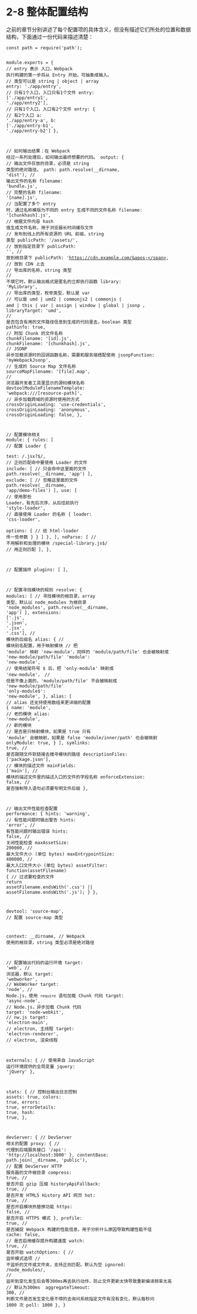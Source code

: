 <h1 id="2-8-整体配置结构">2-8 整体配置结构</h1>
<p>之前的章节分别讲述了每个配置项的具体含义，但没有描述它们所处的位置和数据结构，下面通过一份代码来描述清楚：</p>
<pre><code class="lang-js"><span class="hljs-keyword">const</span> path = <span class="hljs-built_in">require</span>(<span class="hljs-string">&apos;path&apos;</span>);

<span class="hljs-built_in">module</span>.exports = {
  <span class="hljs-comment">// entry 表示 入口，Webpack 执行构建的第一步将从 Entry 开始，可抽象成输入。</span>
  <span class="hljs-comment">// 类型可以是 string | object | array   </span>
  entry: <span class="hljs-string">&apos;./app/entry&apos;</span>, <span class="hljs-comment">// 只有1个入口，入口只有1个文件</span>
  entry: [<span class="hljs-string">&apos;./app/entry1&apos;</span>, <span class="hljs-string">&apos;./app/entry2&apos;</span>], <span class="hljs-comment">// 只有1个入口，入口有2个文件</span>
  entry: { <span class="hljs-comment">// 有2个入口</span>
    a: <span class="hljs-string">&apos;./app/entry-a&apos;</span>,
    b: [<span class="hljs-string">&apos;./app/entry-b1&apos;</span>, <span class="hljs-string">&apos;./app/entry-b2&apos;</span>]
  },

  <span class="hljs-comment">// 如何输出结果：在 Webpack 经过一系列处理后，如何输出最终想要的代码。</span>
  output: {
    <span class="hljs-comment">// 输出文件存放的目录，必须是 string 类型的绝对路径。</span>
    path: path.resolve(__dirname, <span class="hljs-string">&apos;dist&apos;</span>),
    <span class="hljs-comment">// 输出文件的名称</span>
    filename: <span class="hljs-string">&apos;bundle.js&apos;</span>, <span class="hljs-comment">// 完整的名称</span>
    filename: <span class="hljs-string">&apos;[name].js&apos;</span>, <span class="hljs-comment">// 当配置了多个 entry 时，通过名称模版为不同的 entry 生成不同的文件名称</span>
    filename: <span class="hljs-string">&apos;[chunkhash].js&apos;</span>, <span class="hljs-comment">// 根据文件内容 hash 值生成文件名称，用于浏览器长时间缓存文件</span>
    <span class="hljs-comment">// 发布到线上的所有资源的 URL 前缀，string 类型</span>
    publicPath: <span class="hljs-string">&apos;/assets/&apos;</span>, <span class="hljs-comment">// 放到指定目录下</span>
    publicPath: <span class="hljs-string">&apos;&apos;</span>, <span class="hljs-comment">// 放到根目录下</span>
    publicPath: <span class="hljs-string">&apos;https://cdn.example.com/&apos;</span>, <span class="hljs-comment">// 放到 CDN 上去</span>
    <span class="hljs-comment">// 导出库的名称，string 类型</span>
    <span class="hljs-comment">// 不填它时，默认输出格式是匿名的立即执行函数</span>
    library: <span class="hljs-string">&apos;MyLibrary&apos;</span>,
    <span class="hljs-comment">// 导出库的类型，枚举类型，默认是 var</span>
    <span class="hljs-comment">// 可以是 umd | umd2 | commonjs2 | commonjs | amd | this | var | assign | window | global | jsonp ，</span>
    libraryTarget: <span class="hljs-string">&apos;umd&apos;</span>, 
    <span class="hljs-comment">// 是否包含有用的文件路径信息到生成的代码里去，boolean 类型</span>
    pathinfo: <span class="hljs-literal">true</span>, 
    <span class="hljs-comment">// 附加 Chunk 的文件名称</span>
    chunkFilename: <span class="hljs-string">&apos;[id].js&apos;</span>,
    chunkFilename: <span class="hljs-string">&apos;[chunkhash].js&apos;</span>,
    <span class="hljs-comment">// JSONP 异步加载资源时的回调函数名称，需要和服务端搭配使用</span>
    jsonpFunction: <span class="hljs-string">&apos;myWebpackJsonp&apos;</span>,
    <span class="hljs-comment">// 生成的 Source Map 文件名称</span>
    sourceMapFilename: <span class="hljs-string">&apos;[file].map&apos;</span>,
    <span class="hljs-comment">// 浏览器开发者工具里显示的源码模块名称</span>
    devtoolModuleFilenameTemplate: <span class="hljs-string">&apos;webpack:///[resource-path]&apos;</span>,
    <span class="hljs-comment">// 异步加载跨域的资源时使用的方式</span>
    crossOriginLoading: <span class="hljs-string">&apos;use-credentials&apos;</span>,
    crossOriginLoading: <span class="hljs-string">&apos;anonymous&apos;</span>,
    crossOriginLoading: <span class="hljs-literal">false</span>,
  },

  <span class="hljs-comment">// 配置模块相关</span>
  <span class="hljs-built_in">module</span>: {
    rules: [ <span class="hljs-comment">// 配置 Loader</span>
      {  
        test: <span class="hljs-regexp">/\.jsx?$/</span>, <span class="hljs-comment">// 正则匹配命中要使用 Loader 的文件</span>
        include: [ <span class="hljs-comment">// 只会命中这里面的文件</span>
          path.resolve(__dirname, <span class="hljs-string">&apos;app&apos;</span>)
        ],
        exclude: [ <span class="hljs-comment">// 忽略这里面的文件</span>
          path.resolve(__dirname, <span class="hljs-string">&apos;app/demo-files&apos;</span>)
        ],
        use: [ <span class="hljs-comment">// 使用那些 Loader，有先后次序，从后往前执行</span>
          <span class="hljs-string">&apos;style-loader&apos;</span>, <span class="hljs-comment">// 直接使用 Loader 的名称</span>
          {
            loader: <span class="hljs-string">&apos;css-loader&apos;</span>,      
            options: { <span class="hljs-comment">// 给 html-loader 传一些参数</span>
            }
          }
        ]
      },
    ],
    noParse: [ <span class="hljs-comment">// 不用解析和处理的模块</span>
      /special-library\.js$/  <span class="hljs-comment">// 用正则匹配</span>
    ],
  },

  <span class="hljs-comment">// 配置插件</span>
  plugins: [
  ],

  <span class="hljs-comment">// 配置寻找模块的规则</span>
  resolve: { 
    modules: [ <span class="hljs-comment">// 寻找模块的根目录，array 类型，默认以 node_modules 为根目录</span>
      <span class="hljs-string">&apos;node_modules&apos;</span>,
      path.resolve(__dirname, <span class="hljs-string">&apos;app&apos;</span>)
    ],
    extensions: [<span class="hljs-string">&apos;.js&apos;</span>, <span class="hljs-string">&apos;.json&apos;</span>, <span class="hljs-string">&apos;.jsx&apos;</span>, <span class="hljs-string">&apos;.css&apos;</span>], <span class="hljs-comment">// 模块的后缀名</span>
    alias: { <span class="hljs-comment">// 模块别名配置，用于映射模块</span>
       <span class="hljs-comment">// 把 &apos;module&apos; 映射 &apos;new-module&apos;，同样的 &apos;module/path/file&apos; 也会被映射成 &apos;new-module/path/file&apos;</span>
      <span class="hljs-string">&apos;module&apos;</span>: <span class="hljs-string">&apos;new-module&apos;</span>,
      <span class="hljs-comment">// 使用结尾符号 $ 后，把 &apos;only-module&apos; 映射成 &apos;new-module&apos;，</span>
      <span class="hljs-comment">// 但是不像上面的，&apos;module/path/file&apos; 不会被映射成 &apos;new-module/path/file&apos;</span>
      <span class="hljs-string">&apos;only-module$&apos;</span>: <span class="hljs-string">&apos;new-module&apos;</span>, 
    },
    alias: [ <span class="hljs-comment">// alias 还支持使用数组来更详细的配置</span>
      {
        name: <span class="hljs-string">&apos;module&apos;</span>, <span class="hljs-comment">// 老的模块</span>
        alias: <span class="hljs-string">&apos;new-module&apos;</span>, <span class="hljs-comment">// 新的模块</span>
        <span class="hljs-comment">// 是否是只映射模块，如果是 true 只有 &apos;module&apos; 会被映射，如果是 false &apos;module/inner/path&apos; 也会被映射</span>
        onlyModule: <span class="hljs-literal">true</span>, 
      }
    ],
    symlinks: <span class="hljs-literal">true</span>, <span class="hljs-comment">// 是否跟随文件软链接去搜寻模块的路径</span>
    descriptionFiles: [<span class="hljs-string">&apos;package.json&apos;</span>], <span class="hljs-comment">// 模块的描述文件</span>
    mainFields: [<span class="hljs-string">&apos;main&apos;</span>], <span class="hljs-comment">// 模块的描述文件里的描述入口的文件的字段名称</span>
    enforceExtension: <span class="hljs-literal">false</span>, <span class="hljs-comment">// 是否强制导入语句必须要写明文件后缀</span>
  },

  <span class="hljs-comment">// 输出文件性能检查配置</span>
  performance: { 
    hints: <span class="hljs-string">&apos;warning&apos;</span>, <span class="hljs-comment">// 有性能问题时输出警告</span>
    hints: <span class="hljs-string">&apos;error&apos;</span>, <span class="hljs-comment">// 有性能问题时输出错误</span>
    hints: <span class="hljs-literal">false</span>, <span class="hljs-comment">// 关闭性能检查</span>
    maxAssetSize: <span class="hljs-number">200000</span>, <span class="hljs-comment">// 最大文件大小 (单位 bytes)</span>
    maxEntrypointSize: <span class="hljs-number">400000</span>, <span class="hljs-comment">// 最大入口文件大小 (单位 bytes)</span>
    assetFilter: <span class="hljs-function"><span class="hljs-keyword">function</span>(<span class="hljs-params">assetFilename</span>) </span>{ <span class="hljs-comment">// 过滤要检查的文件</span>
      <span class="hljs-keyword">return</span> assetFilename.endsWith(<span class="hljs-string">&apos;.css&apos;</span>) || assetFilename.endsWith(<span class="hljs-string">&apos;.js&apos;</span>);
    }
  },

  devtool: <span class="hljs-string">&apos;source-map&apos;</span>, <span class="hljs-comment">// 配置 source-map 类型</span>

  context: __dirname, <span class="hljs-comment">// Webpack 使用的根目录，string 类型必须是绝对路径</span>

  <span class="hljs-comment">// 配置输出代码的运行环境</span>
  target: <span class="hljs-string">&apos;web&apos;</span>, <span class="hljs-comment">// 浏览器，默认</span>
  target: <span class="hljs-string">&apos;webworker&apos;</span>, <span class="hljs-comment">// WebWorker</span>
  target: <span class="hljs-string">&apos;node&apos;</span>, <span class="hljs-comment">// Node.js，使用 `require` 语句加载 Chunk 代码</span>
  target: <span class="hljs-string">&apos;async-node&apos;</span>, <span class="hljs-comment">// Node.js，异步加载 Chunk 代码</span>
  target: <span class="hljs-string">&apos;node-webkit&apos;</span>, <span class="hljs-comment">// nw.js</span>
  target: <span class="hljs-string">&apos;electron-main&apos;</span>, <span class="hljs-comment">// electron, 主线程</span>
  target: <span class="hljs-string">&apos;electron-renderer&apos;</span>, <span class="hljs-comment">// electron, 渲染线程</span>

  externals: { <span class="hljs-comment">// 使用来自 JavaScript 运行环境提供的全局变量</span>
    jquery: <span class="hljs-string">&apos;jQuery&apos;</span>
  },

  stats: { <span class="hljs-comment">// 控制台输出日志控制</span>
    assets: <span class="hljs-literal">true</span>,
    colors: <span class="hljs-literal">true</span>,
    errors: <span class="hljs-literal">true</span>,
    errorDetails: <span class="hljs-literal">true</span>,
    hash: <span class="hljs-literal">true</span>,
  },

  devServer: { <span class="hljs-comment">// DevServer 相关的配置</span>
    proxy: { <span class="hljs-comment">// 代理到后端服务接口</span>
      <span class="hljs-string">&apos;/api&apos;</span>: <span class="hljs-string">&apos;http://localhost:3000&apos;</span>
    },
    contentBase: path.join(__dirname, <span class="hljs-string">&apos;public&apos;</span>), <span class="hljs-comment">// 配置 DevServer HTTP 服务器的文件根目录</span>
    compress: <span class="hljs-literal">true</span>, <span class="hljs-comment">// 是否开启 gzip 压缩</span>
    historyApiFallback: <span class="hljs-literal">true</span>, <span class="hljs-comment">// 是否开发 HTML5 History API 网页</span>
    hot: <span class="hljs-literal">true</span>, <span class="hljs-comment">// 是否开启模块热替换功能</span>
    https: <span class="hljs-literal">false</span>, <span class="hljs-comment">// 是否开启 HTTPS 模式</span>
    },
    profile: <span class="hljs-literal">true</span>, <span class="hljs-comment">// 是否捕捉 Webpack 构建的性能信息，用于分析什么原因导致构建性能不佳</span>
    cache: <span class="hljs-literal">false</span>, <span class="hljs-comment">// 是否启用缓存提升构建速度</span>
    watch: <span class="hljs-literal">true</span>, <span class="hljs-comment">// 是否开始</span>
    watchOptions: { <span class="hljs-comment">// 监听模式选项</span>
    <span class="hljs-comment">// 不监听的文件或文件夹，支持正则匹配。默认为空</span>
    ignored: <span class="hljs-regexp">/node_modules/</span>,
    <span class="hljs-comment">// 监听到变化发生后会等300ms再去执行动作，防止文件更新太快导致重新编译频率太高</span>
    <span class="hljs-comment">// 默认为300ms </span>
    aggregateTimeout: <span class="hljs-number">300</span>,
    <span class="hljs-comment">// 判断文件是否发生变化是不停的去询问系统指定文件有没有变化，默认每秒问 1000 次</span>
    poll: <span class="hljs-number">1000</span>
  },
}
</code></pre>

                                
                                